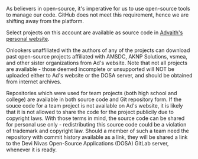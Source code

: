 As believers in open-source, it's imperative for us to use open-source
tools to manage our code. GitHub does not meet this requirement, hence
we are shifting away from the platform. 

Select projects on this account are available as source code in
[Advaith's personal website](https://people.devinivas.org/~madvaith1/).

Onlookers unaffiliated with the authors of any of the projects can
download past open-source projects affiliated with AMSDC, AKNP Solutions,
vsmea, and other sister organizations from Ad's website. Note that not all
projects are available - those deemed incomplete or unsupported will
NOT be uploaded either to Ad's website or the DOSA server, and should be
obtained from internet archives.

Repositories which were used for team projects (both high school and
college) are available in both source code and Git repository form. 
If the souce code for a team project is not available on Ad's website,
it is likely that it is not allowed to share the code for the project
publicily due to copyright laws. With those terms in mind, the source code
can be shared for personal use only - redistributing this source code
could be a violation of trademark and copyright law. Should a member of such a
team need the repository with commit history available as a link, they
will be shared a link to the Devi Nivas Open-Source Applications (DOSA)
GitLab server, whenever it is ready.
